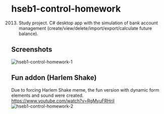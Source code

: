 # hseb1-control-homework
2013. Study project. C# desktop app with the simulation of bank account management (create/view/delete/import/export/calculate future balance).
## Screenshots
![hseb1-control-homework-1](https://user-images.githubusercontent.com/6568251/167873193-2df57b29-3e8f-47f6-aefc-6b9d657b6928.png)
## Fun addon (Harlem Shake)
Due to forcing Harlem Shake meme, the fun version with dynamic form elements and sound were created.  
https://www.youtube.com/watch?v=RgMyuFRHrjI
![hseb1-control-homework-2](https://user-images.githubusercontent.com/6568251/167872323-00cfb4a5-b0ab-4c7c-ac4d-8a6b9634cb8b.png)
